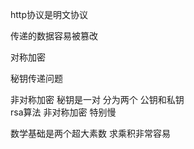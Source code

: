 http协议是明文协议

传递的数据容易被篡改

对称加密

秘钥传递问题

非对称加密  秘钥是一对  分为两个 公钥和私钥  
rsa算法
非对称加密 特别慢

数学基础是两个超大素数 求乘积非常容易